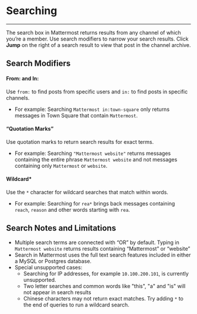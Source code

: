 # Searching
_____
The search box in Mattermost returns results from any channel of which you’re a member. Use search modifiers to narrow your search results. Click **Jump** on the right of a search result to view that post in the channel archive.

## Search Modifiers

#### From: and In:
Use `from:` to find posts from specific users and `in:` to find posts in specific channels. 

- For example: Searching `Mattermost in:town-square` only returns messages in Town Square that contain `Mattermost`.

#### “Quotation Marks”
Use quotation marks to return search results for exact terms. 

- For example: Searching `"Mattermost website"` returns messages containing the entire phrase `Mattermost website` and not messages containing only `Mattermost` or `website`.

#### Wildcard* 
Use the `*` character for wildcard searches that match within words.

- For example: Searching for `rea*` brings back messages containing `reach`, `reason` and other words starting with `rea`.

## Search Notes and Limitations

- Multiple search terms are connected with “OR” by default. Typing in `Mattermost website` returns results containing “Mattermost” or “website”
- Search in Mattermost uses the full text search features included in either a MySQL or Postgres database.
- Special unsupported cases:
    - Searching for IP addresses, for example `10.100.200.101`, is currently unsupported.
    - Two letter searches and common words like "this", "a" and "is" will not appear in search results
    - Chinese characters may not return exact matches. Try adding `*` to the end of queries to run a wildcard search.
